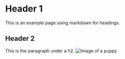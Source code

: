 # Header 1 
This is an example page using markdown for headings. 
## Header 2
This is the paragraph under a h2.
![Image of a puppy](https://i.natgeofe.com/n/4f5aaece-3300-41a4-b2a8-ed2708a0a27c/domestic-dog_thumb_square.jpg)
